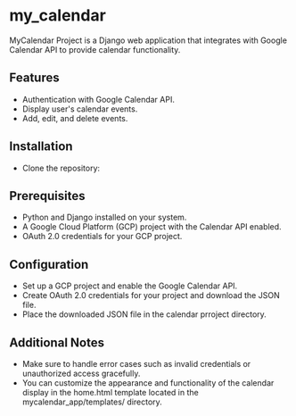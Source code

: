 # my_calendar
 
MyCalendar Project is a Django web application that integrates with Google Calendar API to provide calendar functionality.

## Features
- Authentication with Google Calendar API.
- Display user's calendar events.
- Add, edit, and delete events.
## Installation
 - Clone the repository:

## Prerequisites
- Python and Django installed on your system.
- A Google Cloud Platform (GCP) project with the Calendar API enabled.
- OAuth 2.0 credentials for your GCP project.

## Configuration
- Set up a GCP project and enable the Google Calendar API.
- Create OAuth 2.0 credentials for your project and download the JSON file.
- Place the downloaded JSON file in the calendar prroject directory.

##  Additional Notes
- Make sure to handle error cases such as invalid credentials or unauthorized access gracefully.
- You can customize the appearance and functionality of the calendar display in the home.html template located in the mycalendar_app/templates/ directory.
